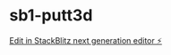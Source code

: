 # sb1-putt3d

[Edit in StackBlitz next generation editor ⚡️](https://stackblitz.com/~/github.com/Visou/sb1-putt3d)